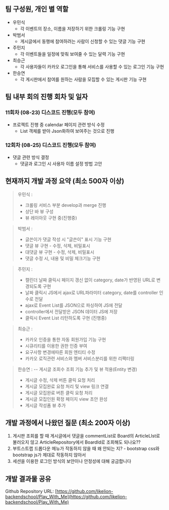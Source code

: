 ## 팀 구성원, 개인 별 역할

- 우민식
    - 각 이벤트의 장소, 이름을 저장하기 위한 크롤링 기능 구현
- 박범서
    - 게시글에서 동행에 참여하려는 사람이 신청할 수 있는 댓글 기능 구현
- 주민지
    - 각 이벤트들을 일정에 맞춰 보여줄 수 있는 달력 기능 구현
- 최승근
    - 각 사용자들이 카카오 로그인을 통해 서비스를 사용할 수 있는 로그인 기능 구현
- 한승연
    - 각 게시판에서 참여를 원하는 사람을 모집할 수 있는 게시판 기능 구현

## 팀 내부 회의 진행 회차 및 일자

 ### 11회차 (08-23) 디스코드 진행(모두 참여)</h3>

- 프로젝트 진행 중 calendar 페이지 관련 방식 수정
  - List 객체를 받아 Json화하여 보여주는 것으로 진행

### 12회차 (08-25) 디스코드 진행(모두 참여)</h3>

- 댓글 관련 방식 결정
  - 댓글과 로그인 시 사용자 이름 설정 방법 고안

   




## 현재까지 개발 과정 요약 (최소 500자 이상)
>우민식 : 
>- 크롤링 서비스 부분 develop과 merge 진행
>- 상단 바 뷰 구성
>- 뷰 레이아웃 구현 중(진행중)

>박범서 : 
>- 글쓴이가 댓글 작성 시 "글쓴이" 표시 기능 구현
>- 댓글 뷰 구현 - 수정, 삭제, 비밀표시
>- 대댓글 뷰 구현 - 수정, 삭제, 비밀표시
>- 댓글 수정 시, 내용 및 비밀 체크기능 구현 

>주민지 : 
>- 캘린더 날짜 클릭시 페이지 갱신 없이 category, date가 반영된 URL로 변경되도록 구현
>- 날짜 클릭시 JS에서 ajax로 URL파라미터 category, date를 controller 인수로 전달
>- ajax로 Event List를 JSON으로 파싱하여 JS에 전달
>- controller에서 전달받은 JSON 데이터 JS에 저장
>- 클릭시 Event List 리턴하도록 구현 (진행중)

>최승근 : 
>- 카카오 인증을 통한 자동 회원가입 기능 구현
>- 시큐리티를 이용한 권한 인증 부여
>- 요구사항 변경에따른 회원 엔티티 수정
>- 카카오 로직관련 서비스와 멤버 서비스분리를 위한 리팩터링

>한승연 : 
>-- 게시글 조회수 조회 기능 추가 및 뷰 적용(Entity 변경)
>- 게시글 수정, 삭제 버튼 클릭 요청 처리
>- 게시글 모집완료 요청 처리 및 view 링크 연결
>- 게시글 모집완료 버튼 클릭 요청 처리
>- 게시글 모집인원 확정 페이지 view 초안 완성
>- 게시글 작성폼 뷰 추가


## 개발 과정에서 나왔던 질문 (최소 200자 이상)

1. 게시판 조회를 할 때 게시글에서 댓글을 commentList로 Board의 ArticleLIst로 불러오지 않고 ArticleRepository에서 BoardId로 조회해도 되나요??
2. 부트스트랩 드롭다운 메뉴가 작동하지 않을 때 왜 안되는 지? - bootstrap css와 bootstrap js가 제대로 작동하지 않아서
3. 세션을 이용한 로그인 방식의 보안이나 안정성에 대해 궁금합니다


## 개발 결과물 공유

Github Repository URL: [https://github.com/likelion-backendschool/Play_With_Me](https://github.com/likelion-backendschool/Play_With_Me)
